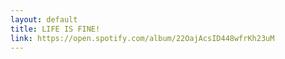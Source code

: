 ```yaml
---
layout: default
title: LIFE IS FINE!
link: https://open.spotify.com/album/22OajAcsID448wfrKh23uM
---
```

 